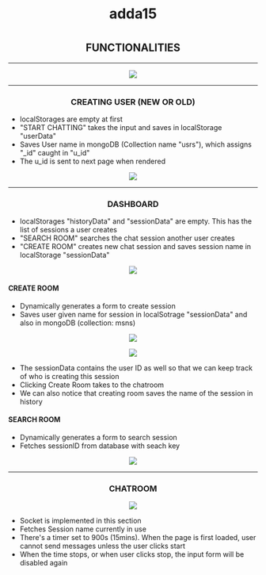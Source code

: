 <h1 align="center"> adda15<h1>
<h2 align="center"> FUNCTIONALITIES </h2>
<hr>
<p align="center"><img src="https://user-images.githubusercontent.com/24278948/49653204-6e590e00-fa5e-11e8-9d15-136704813d63.JPG"></p>
<hr>
<h3 align="center"> CREATING USER (NEW OR OLD) </h3>
<ul>
  <li> localStorages are empty at first </li>
 <li> "START CHATTING" takes the input and saves in localStorage "userData"</li>
 <li> Saves User name in mongoDB (Collection name "usrs"), which assigns "_id" caught in "u_id" </li>
 <li> The u_id is sent to next page when rendered </li>
</ul>
<p align="center"><img src="https://user-images.githubusercontent.com/24278948/49654611-8894eb00-fa62-11e8-9eea-d38807873bd1.JPG"></p>
<hr>
<h3 align="center">  DASHBOARD</h3>
<ul>
  <li> localStorages "historyData" and "sessionData" are empty. This has the list of sessions a user creates </li>
 <li> "SEARCH ROOM" searches the chat session another user creates</li>
 <li> "CREATE ROOM" creates new chat session and saves session name in localStorage "sessionData" </li>
</ul>
<p align="center"><img src="https://user-images.githubusercontent.com/24278948/49655480-f8a47080-fa64-11e8-85fa-062a67ccbe50.JPG"></p>
<h4> CREATE ROOM </h4>
<ul>
 <li> Dynamically generates a form to create session </li>
 <li> Saves user given name for session in localSotrage "sessionData" and also in mongoDB (collection: msns)</li>
</ul>
<p align="center"><img src="https://user-images.githubusercontent.com/24278948/49657607-3f489980-fa6a-11e8-877e-a312f419f791.JPG"></p>
<p align="center"><img src="https://user-images.githubusercontent.com/24278948/49657927-ffce7d00-fa6a-11e8-9e72-c222bf77deb7.JPG"></p>
<ul>
 <li> The sessionData contains the user ID as well so that we can keep track of who is creating this session </li>
 <li> Clicking Create Room takes to the chatroom</li>
 <li> We can also notice that creating room saves the name of the session in history</li>
</ul>
<h4> SEARCH ROOM </h4>
<ul>
 <li> Dynamically generates a form to search session </li>
 <li> Fetches sessionID from database with seach key</li>
</ul>
<p align="center"><img src="https://user-images.githubusercontent.com/24278948/49658222-c2b6ba80-fa6b-11e8-9e85-4770388653f5.JPG"></p>
<hr>
<h3 align="center"> CHATROOM </h3>
<p align="center"><img src="https://user-images.githubusercontent.com/24278948/49658499-6c964700-fa6c-11e8-9b35-dfb023556255.JPG"></p>
<ul>
 <li> Socket is implemented in this section</li>
 <li> Fetches Session name currently in use </li>
 <li> There's a timer set to 900s (15mins). When the page is first loaded, user cannot send messages unless the user clicks start</li>
 <li> When the time stops, or when user clicks stop, the input form will be disabled again</li>
</ul>

